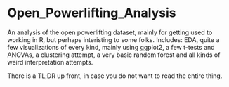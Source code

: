 # Open_Powerlifting_Analysis
An analysis of the open powerlifting dataset, mainly for getting used to working in R, but perhaps interisting to some folks. 
Includes: EDA, quite a few visualizations of every kind, mainly using ggplot2, a few t-tests and ANOVAs, a clustering attempt, a very basic random forest and all kinds of weird interpretation attempts.  

There is a TL;DR up front, in case you do not want to read the entire thing.
